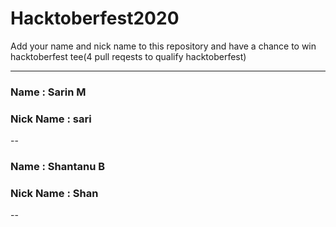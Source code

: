 # Hacktoberfest2020
Add your name and nick name to this repository and have a chance to win hacktoberfest tee(4 pull reqests to qualify hacktoberfest)

__________________________________________________

### Name : Sarin M
### Nick Name : sari
--
### Name : Shantanu B
### Nick Name : Shan
--
